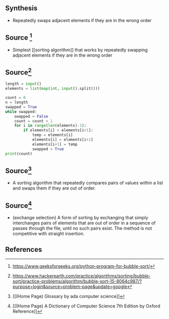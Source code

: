 ## Synthesis
- Repeatedly swaps adjacent elements if they are in the wrong order
## Source [^1]
- Simplest [[sorting algorithm]] that works by repeatedly swapping adjacent elements if they are in the wrong order
## Source[^2]
```python
length = input()
elements = list(map(int, input().split()))

count = 0
n = length
swapped = True
while swapped:
    swapped = False
    count = count + 1
    for i in range(len(elements)-1):
        if elements[i] > elements[i+1]:
            temp = elements[i]
            elements[i] = elements[i+1]
            elements[i+1] = temp
            swapped = True
print(count)
```
## Source[^3]
- A sorting algorithm that repeatedly compares pairs of values within a list and swaps them if they are out of order.

## Source[^4]
- (exchange selection) A form of sorting by exchanging that simply interchanges pairs of elements that are out of order in a sequence of passes through the file, until no such pairs exist. The method is not competitive with straight insertion.
## References

[^1]: https://www.geeksforgeeks.org/python-program-for-bubble-sort/
[^2]: https://www.hackerearth.com/practice/algorithms/sorting/bubble-sort/practice-problems/algorithm/bubble-sort-15-8064c987/?purpose=login&source=problem-page&update=google
[^3]: [[(Home Page) Glossary by ada computer science]]
[^4]: [[(Home Page) A Dictionary of Computer Science 7th Edition by Oxford Reference]]
